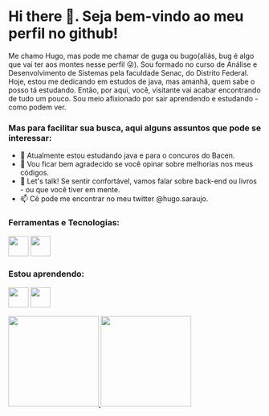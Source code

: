 # Hi there 👋. Seja bem-vindo ao meu perfil no github! 
Me chamo Hugo, mas pode me chamar de guga ou bugo(aliás, bug é algo que vai ter aos montes nesse perfil 😜).
Sou formado no curso de Análise e Desenvolvimento de Sistemas pela faculdade Senac, do Distrito Federal. Hoje, estou me dedicando em estudos de java, mas amanhã, quem sabe o posso tá estudando. Então, por aqui, você, visitante vai acabar encontrando de tudo um pouco. Sou meio afixionado por sair aprendendo e estudando - como podem ver. 

### Mas para facilitar sua busca, aqui alguns assuntos que pode se interessar: 
- 🌱 Atualmente estou estudando java e para o concuros do Bacen.
- 🤔 Vou ficar bem agradecido se você opinar sobre melhorias nos meus códigos.
- 💬 Let's talk! Se sentir confortável, vamos falar sobre back-end ou livros - ou que você tiver em mente.
- 📫 Cê pode me encontrar no meu twitter @hugo.saraujo. 

### Ferramentas e Tecnologias: 
<img loading="lazy" src="https://cdn.jsdelivr.net/gh/devicons/devicon@latest/icons/linux/linux-original.svg" width="40" height="40"/>  <img loading="lazy" src="https://cdn.jsdelivr.net/gh/devicons/devicon@latest/icons/git/git-original.svg" width="40" height="40" />
### Estou aprendendo:
<img loading="lazy" src="https://cdn.jsdelivr.net/gh/devicons/devicon@latest/icons/java/java-original.svg" width="40" height="40"/> <img loading="lazy" src="https://cdn.jsdelivr.net/gh/devicons/devicon@latest/icons/javascript/javascript-original.svg" width="40" height="40"/> 

<div>
<a href="https://github.com/hugosaraujo">
<img loading="lazy" height="180em" src="https://github-readme-stats.vercel.app/api/top-langs/?username=hugosaraujo&layout=compact&langs_count=7&theme=dracula"/>
<img loading="lazy" height="180em" src="https://github-readme-stats.vercel.app/api?username=hugosaraujo&show_icons=true&theme=dracula&include_all_commits=true&count_private=true"/>
</div>
